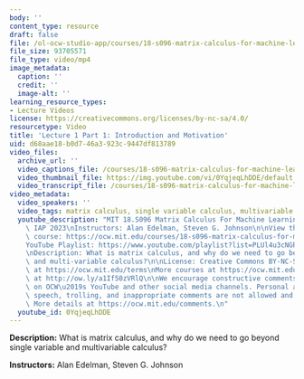 ```yaml
---
body: ''
content_type: resource
draft: false
file: /ol-ocw-studio-app/courses/18-s096-matrix-calculus-for-machine-learning-and-beyond-january-iap-2023/ocw_18s096_lecture01_part1_2023jan18_360p_16_9.mp4
file_size: 93705571
file_type: video/mp4
image_metadata:
  caption: ''
  credit: ''
  image-alt: ''
learning_resource_types:
- Lecture Videos
license: https://creativecommons.org/licenses/by-nc-sa/4.0/
resourcetype: Video
title: 'Lecture 1 Part 1: Introduction and Motivation'
uid: d68aae18-b0d7-46a3-923c-9447df813789
video_files:
  archive_url: ''
  video_captions_file: /courses/18-s096-matrix-calculus-for-machine-learning-and-beyond-january-iap-2023/1MUqxaVn3vCENDoyF7G9Dby6e1__MoKed_transcript.webvtt
  video_thumbnail_file: https://img.youtube.com/vi/0YqjeqLhDDE/default.jpg
  video_transcript_file: /courses/18-s096-matrix-calculus-for-machine-learning-and-beyond-january-iap-2023/1MUqxaVn3vCENDoyF7G9Dby6e1__MoKed_transcript.pdf
video_metadata:
  video_speakers: ''
  video_tags: matrix calculus, single variable calculus, multivariable calculus
  youtube_description: "MIT 18.S096 Matrix Calculus For Machine Learning And Beyond,\
    \ IAP 2023\nInstructors: Alan Edelman, Steven G. Johnson\n\nView the complete\
    \ course: https://ocw.mit.edu/courses/18-s096-matrix-calculus-for-machine-learning-and-beyond-january-iap-2023/\n\
    YouTube Playlist: https://www.youtube.com/playlist?list=PLUl4u3cNGP62EaLLH92E_VCN4izBKK6OE\n\
    \nDescription: What is matrix calculus, and why do we need to go beyond single-\
    \ and multi-variable calculus?\n\nLicense: Creative Commons BY-NC-SA\nMore information\
    \ at https://ocw.mit.edu/terms\nMore courses at https://ocw.mit.edu\nSupport OCW\
    \ at http://ow.ly/a1If50zVRlQ\n\nWe encourage constructive comments and discussion\
    \ on OCW\u2019s YouTube and other social media channels. Personal attacks, hate\
    \ speech, trolling, and inappropriate comments are not allowed and may be removed.\
    \ More details at https://ocw.mit.edu/comments.\n"
  youtube_id: 0YqjeqLhDDE
---
```

**Description:** What is matrix calculus, and why do we need to go beyond single variable and multivariable calculus?

**Instructors:** Alan Edelman, Steven G. Johnson